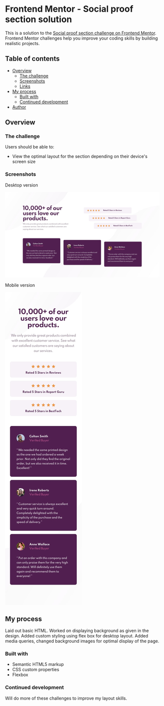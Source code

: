 # Frontend Mentor - Social proof section solution

This is a solution to the [Social proof section challenge on Frontend Mentor](https://www.frontendmentor.io/challenges/social-proof-section-6e0qTv_bA). Frontend Mentor challenges help you improve your coding skills by building realistic projects.

## Table of contents

- [Overview](#overview)
  - [The challenge](#the-challenge)
  - [Screenshots](#screenshots)
  - [Links](#links)
- [My process](#my-process)
  - [Built with](#built-with)
  - [Continued development](#continued-development)
- [Author](#author)

## Overview

### The challenge

Users should be able to:

- View the optimal layout for the section depending on their device's screen size

### Screenshots

Desktop version

![desktop version](/screenshots/desktop-design.jpg)

Mobile version

![mobile version](/screenshots/mobile-design.jpg)

## My process

Laid out basic HTML.
Worked on displaying background as given in the design.
Added custom styling using flex box for desktop layout.
Added media queries, changed background images for optimal display of the page.

### Built with

- Semantic HTML5 markup
- CSS custom properties
- Flexbox

### Continued development

Will do more of these challenges to improve my layout skills.


